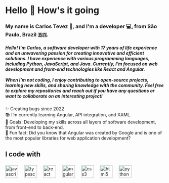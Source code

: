 <h1 align="left">Hello 🌟 How's it going</h1>

###

<h3 align="left">My name is Carlos Tevez 👋, and I'm a developer 💻, from São Paulo, Brazil 🇧🇷.</h3>

###

<h5 align="left">Hello! I’m Carlos, a software developer with 17 years of life experience and an unwavering passion for creating innovative and efficient solutions. I have experience with various programming languages, including Python, JavaScript, and Java. Currently, I’m focused on web development and front-end technologies like React and Angular.<br><br>When I’m not coding, I enjoy contributing to open-source projects, learning new skills, and sharing knowledge with the community. Feel free to explore my repositories and reach out if you have any questions or want to collaborate on an interesting project!</h5>

###

<p align="left">✨ Creating bugs since 2022  <br>📚 I’m currently learning Angular, API integration, and XAML  <br>🎯 Goals: Developing my skills across all layers of software development, from front-end to back-end.  <br>🎲 Fun fact: Did you know that Angular was created by Google and is one of the most popular libraries for web application development?</p>

###

<h2 align="left">I code with</h2>

###

<div align="left">
  <img src="https://cdn.jsdelivr.net/gh/devicons/devicon/icons/javascript/javascript-original.svg" height="40" alt="javascript logo"  />
  <img width="12" />
  <img src="https://cdn.jsdelivr.net/gh/devicons/devicon/icons/typescript/typescript-original.svg" height="40" alt="typescript logo"  />
  <img width="12" />
  <img src="https://cdn.jsdelivr.net/gh/devicons/devicon/icons/react/react-original.svg" height="40" alt="react logo"  />
  <img width="12" />
  <img src="https://cdn.jsdelivr.net/gh/devicons/devicon/icons/angularjs/angularjs-original.svg" height="40" alt="angularjs logo"  />
  <img width="12" />
  <img src="https://cdn.jsdelivr.net/gh/devicons/devicon/icons/css3/css3-original.svg" height="40" alt="css3 logo"  />
  <img width="12" />
  <img src="https://cdn.jsdelivr.net/gh/devicons/devicon/icons/html5/html5-original.svg" height="40" alt="html5 logo"  />
  <img width="12" />
  <img src="https://cdn.jsdelivr.net/gh/devicons/devicon/icons/python/python-original.svg" height="40" alt="python logo"  />
</div>

###
